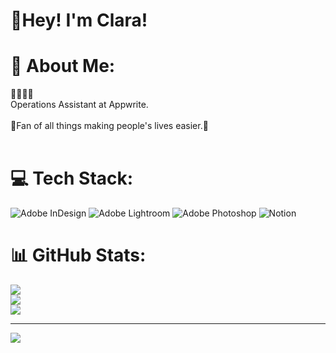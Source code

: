 # 🧊Hey! I'm Clara!
# 💫 About Me:
🧊🧊🧊🧊<br>Operations Assistant at Appwrite.<br><br>🐙Fan of all things making people's lives easier.🐙<br><br>


# 💻 Tech Stack:
![Adobe InDesign](https://img.shields.io/badge/Adobe%20InDesign-49021F?style=for-the-badge&logo=adobeindesign&logoColor=FF3366) ![Adobe Lightroom](https://img.shields.io/badge/Adobe%20Lightroom-31A8FF.svg?style=for-the-badge&logo=Adobe%20Lightroom&logoColor=white) ![Adobe Photoshop](https://img.shields.io/badge/adobe%20photoshop-%2331A8FF.svg?style=for-the-badge&logo=adobe%20photoshop&logoColor=white) ![Notion](https://img.shields.io/badge/Notion-%23000000.svg?style=for-the-badge&logo=notion&logoColor=white)
# 📊 GitHub Stats:
![](https://github-readme-stats.vercel.app/api?username=clar-a-ralc&theme=tokyonight&hide_border=true&include_all_commits=true&count_private=false)<br/>
![](https://github-readme-streak-stats.herokuapp.com/?user=clar-a-ralc&theme=tokyonight&hide_border=true)<br/>
![](https://github-readme-stats.vercel.app/api/top-langs/?username=clar-a-ralc&theme=tokyonight&hide_border=true&include_all_commits=true&count_private=false&layout=compact)

---
[![](https://visitcount.itsvg.in/api?id=clar-a-ralc&icon=0&color=6)](https://visitcount.itsvg.in)

<!-- Proudly created with GPRM ( https://gprm.itsvg.in ) -->

